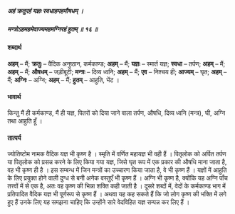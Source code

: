 ##### अहं क्रतुरहं यज्ञः स्वधाहमहमौषधम् ।
##### मन्त्रोऽहमहमेवाज्यमहमग्निरहं हुतम् ॥ १६ ॥

#### शब्दार्थ

**अहम्** – मैं; **क्रतुः** – वैदिक अनुष्ठान, कर्मकाण्ड; **अहम्** – मैं; **यज्ञः** – स्मार्त यज्ञ; **स्वधा** – तर्पण; **अहम्** – मैं; **अहम्** – मैं; **औषधम्** – जड़ीबूटी; **मन्त्रः** – दिव्य ध्वनि; **अहम्** – मैं; **एव** – निश्चय ही; **आज्यम्** – घृत; **अहम्** – मैं; **अग्निः** – अग्नि; **अहम्** – मैं; **हुतम्** – आहुति, भेंट ।

#### भावार्थ

किन्तु मैं ही कर्मकाण्ड, मैं ही यज्ञ, पितरों को दिया जाने वाला तर्पण, औषधि, दिव्य ध्वनि (मन्त्र), घी, अग्नि तथा आहुति हूँ ।

#### तात्पर्य

ज्योतिष्टोम नामक वैदिक यज्ञ भी कृष्ण है । स्मृति में वर्णित महायज्ञ भी वही हैं । पितृलोक को अर्पित तर्पण या पितृलोक को प्रसन्न करने के लिए किया गया यज्ञ, जिसे घृत रूप में एक प्रकार की औषधि माना जाता है, वह भी कृष्ण ही है । इस सम्बन्ध में जिन मन्त्रों का उच्चारण किया जाता है, वे भी कृष्ण हैं । यज्ञों में आहुति के लिए प्रयुक्त होने वाली दुग्ध से बनी अनेक वस्तुएँ भी कृष्ण हैं । अग्नि भी कृष्ण है, क्योंकि यह अग्नि पाँच तत्त्वों में से एक है, अतः वह कृष्ण की भिन्ना शक्ति कही जाती है । दूसरे शब्दों में, वेदों के कर्मकाण्ड भाग में प्रतिपादित वैदिक यज्ञ भी पूर्णरूप से कृष्ण हैं । अथवा यह कह सकते हैं कि जो लोग कृष्ण की भक्ति में लगे हुए हैं उनके लिए यह समझना चाहिए कि उन्होंने सारे वेदविहित यज्ञ सम्पन्न कर लिए हैं ।